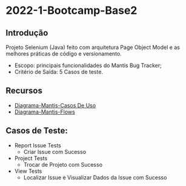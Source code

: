 # 2022-1-Bootcamp-Base2
## Introdução
Projeto Selenium (Java) feito com arquitetura Page Object Model 
e as melhores práticas de código e versionamento. 
- Escopo: principais funcionalidades do Mantis Bug Tracker; 
- Critério de Saída: 5 Casos de teste.

## Recursos
- [Diagrama-Mantis-Casos De Uso](https://drive.google.com/file/d/1sgFZ6G8s58Gz-WSB7itK5ZEkZYF42SlA/view?usp=sharing)
- [Diagrama-Mantis-Flows](https://drive.google.com/file/d/1SV3YYstnlZQvQ_gVj3un_MAYKIM_on9t/view?usp=sharing)

## Casos de Teste:
- Report Issue Tests
  - Criar Issue com Sucesso
- Project Tests
  - Trocar de Projeto com Sucesso
- View Tests
  - Localizar Issue e Visualizar Dados da Issue com Sucesso